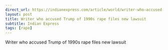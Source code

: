 ```yaml
---
direct_url: https://indianexpress.com/article/world/writer-who-accused-trump-of-1990s-rape-files-new-lawsuit-8289373/
layout: post
title: Writer who accused Trump of 1990s rape files new lawsuit
subtitle: Indian Express
tags: [rape]
---
```


Writer who accused Trump of 1990s rape files new lawsuit